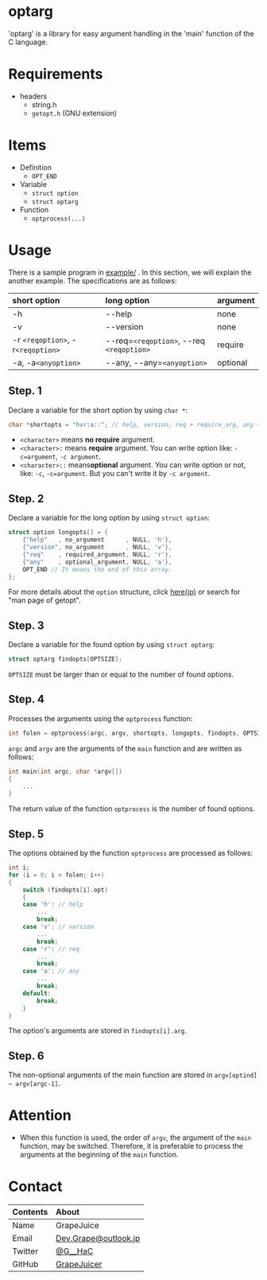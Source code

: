 # optarg

'optarg' is a library for easy argument handling in the 'main' function of the C language.

# Requirements

- headers
  - string.h
  - `getopt.h` (GNU extension)

# Items

- Definition
  - `OPT_END`
- Variable
  - `struct option`
  - `struct optarg`
- Function
  - `optprocess(...)`

# Usage

There is a sample program in [example/](https://github.com/GrapeJuicer/optarg/blob/main/example) .
In this section, we will explain the another example. The specifications are as follows:

| short option                      | long option                              | argument |
| :-------------------------------- | :--------------------------------------- | :------- |
| -h                                | --help                                   | none     |
| -v                                | --version                                | none     |
| -r `<reqoption>`, -r`<reqoption>` | --req=`<reqoption>`, --req `<reqoption>` | require  |
| -a, -a`<anyoption>`               | --any, --any=`<anyoption>`               | optional |

## Step. 1

Declare a variable for the short option by using `char *`:

```c
char *shortopts = "hvr:a::"; // help, version, req + require_arg, any + optional_arg
```

- `<character>` means **no require** argument.
- `<character>:` means **require** argument. You can write option like: `-c=argument`, `-c argument`.
- `<character>::` means**optional** argument. You can write option or not, like: `-c`, `-c=argument`. But you can't write it by `-c argument`.

## Step. 2

Declare a variable for the long option by using `struct option`:

```c
struct option longopts[] = {
    {"help"   , no_argument      , NULL, 'h'},
    {"version", no_argument      , NULL, 'v'},
    {"req"    , required_argument, NULL, 'r'},
    {"any"    , optional_argument, NULL, 'a'},
    OPT_END // It means the end of this array.
};
```

For more details about the `option` structure, click [here(jp)](http://linuxjm.osdn.jp/html/LDP_man-pages/man3/getopt.3.html) or search for "man page of getopt".

## Step. 3

Declare a variable for the found option by using `struct optarg`:

```c
struct optarg findopts[OPTSIZE];
```

`OPTSIZE` must be larger than or equal to the number of found options.

## Step. 4

Processes the arguments using the `optprocess` function:

```c
int folen = optprocess(argc, argv, shortopts, longopts, findopts, OPTSIZE);
```

`argc` and `argv` are the arguments of the `main` function and are written as follows:

```c
int main(int argc, char *argv[])
{
    ...
}
```

The return value of the function `optprocess` is the number of found options.

## Step. 5

The options obtained by the function `optprocess` are processed as follows:

```c
int i;
for (i = 0; i < folen; i++)
{
    switch (findopts[i].opt)
    {
    case 'h': // help
        ...
        break;
    case 'v': // version
        ...
        break;
    case 'r': // req
        ...
        break;
    case 'a': // any
        ...
        break;
    default:
        break;
    }
}
```

The option's arguments are stored in `findopts[i].arg`.

## Step. 6

The non-optional arguments of the main function are stored in `argv[optind] ~ argv[argc-1]`.

# Attention

- When this function is used, the order of `argv`, the argument of the `main` function, may be switched. Therefore, it is preferable to process the arguments at the beginning of the `main` function.

# Contact
| Contents | About                                         |
| :------- | :-------------------------------------------- |
| Name     | GrapeJuice                                    |
| Email    | Dev.Grape@outlook.jp                          |
| Twitter  | [@G__HaC](https://twitter.com/G__HaC)         |
| GitHub   | [GrapeJuicer](https://github.com/GrapeJuicer) |
